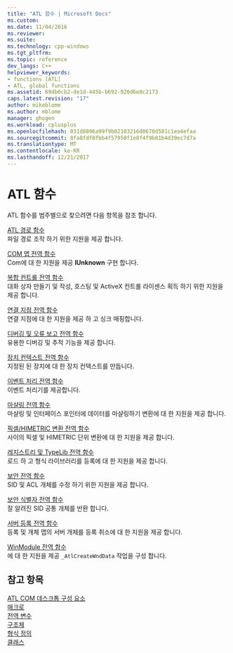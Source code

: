```yaml
---
title: "ATL 함수 | Microsoft Docs"
ms.custom: 
ms.date: 11/04/2016
ms.reviewer: 
ms.suite: 
ms.technology: cpp-windows
ms.tgt_pltfrm: 
ms.topic: reference
dev_langs: C++
helpviewer_keywords:
- functions [ATL]
- ATL, global functions
ms.assetid: 69db0cb2-de1d-445b-b692-020d6e8c2173
caps.latest.revision: "17"
author: mikeblome
ms.author: mblome
manager: ghogen
ms.workload: cplusplus
ms.openlocfilehash: 031d8896a99f9b02103216d0670d581c1ea4efaa
ms.sourcegitcommit: 8fa8fdf0fbb4f57950f1e8f4f9b81b4d39ec7d7a
ms.translationtype: MT
ms.contentlocale: ko-KR
ms.lasthandoff: 12/21/2017
---
```

# <a name="atl-functions"></a>ATL 함수


ATL 함수를 범주별으로 찾으려면 다음 항목을 참조 합니다.  
  
 [ATL 경로 함수](../../atl/reference/com-map-global-functions.md)  
 파일 경로 조작 하기 위한 지원을 제공 합니다.
 
 [COM 맵 전역 함수](../../atl/reference/com-map-global-functions.md)  
 Com에 대 한 지원을 제공 **IUnknown** 구현 합니다.  
  
 [복합 컨트롤 전역 함수](../../atl/reference/composite-control-global-functions.md)  
 대화 상자 만들기 및 작성, 호스팅 및 ActiveX 컨트롤 라이센스 획득 하기 위한 지원을 제공 합니다.  
  
 [연결 지점 전역 함수](../../atl/reference/connection-point-global-functions.md)  
 연결 지점에 대 한 지원을 제공 하 고 싱크 매핑합니다.  
  
 [디버깅 및 오류 보고 전역 함수](../../atl/reference/debugging-and-error-reporting-global-functions.md)  
 유용한 디버깅 및 추적 기능을 제공 합니다.  
  
 [장치 컨텍스트 전역 함수](../../atl/reference/device-context-global-functions.md)  
 지정된 된 장치에 대 한 장치 컨텍스트를 만듭니다.  
  
 [이벤트 처리 전역 함수](../../atl/reference/event-handling-global-functions.md)  
 이벤트 처리기를 제공합니다.  
  
 [마샬링 전역 함수](../../atl/reference/marshaling-global-functions.md)  
 마샬링 및 인터페이스 포인터에 데이터를 마샬링하기 변환에 대 한 지원을 제공 합니다.  
  
 [픽셀/HIMETRIC 변환 전역 함수](../../atl/reference/pixel-himetric-conversion-global-functions.md)  
 사이의 픽셀 및 HIMETRIC 단위 변환에 대 한 지원을 제공 합니다.  
  
 [레지스트리 및 TypeLib 전역 함수](../../atl/reference/registry-and-typelib-global-functions.md)  
 로드 하 고 형식 라이브러리를 등록에 대 한 지원을 제공 합니다.  
  
 [보안 전역 함수](../../atl/reference/security-global-functions.md)  
 SID 및 ACL 개체를 수정 하기 위한 지원을 제공 합니다.  
  
 [보안 식별자 전역 함수](../../atl/reference/security-identifier-global-functions.md)  
 잘 알려진 SID 공통 개체를 반환 합니다.  
  
 [서버 등록 전역 함수](../../atl/reference/server-registration-global-functions.md)  
 등록 및 개체 맵의 서버 개체를 등록 취소에 대 한 지원을 제공 합니다.  
  
 [WinModule 전역 함수](../../atl/reference/winmodule-global-functions.md)  
 에 대 한 지원을 제공 `_AtlCreateWndData` 작업을 구성 합니다.  
  
## <a name="see-also"></a>참고 항목  
    
 [ATL COM 데스크톱 구성 요소](../../atl/atl-com-desktop-components.md)   
 [매크로](../../atl/reference/atl-macros.md)   
 [전역 변수](../../atl/reference/atl-global-variables.md)   
 [구조체](../../atl/reference/atl-structures.md)   
 [형식 정의](../../atl/reference/atl-typedefs.md)   
 [클래스](../../atl/reference/atl-classes.md)
